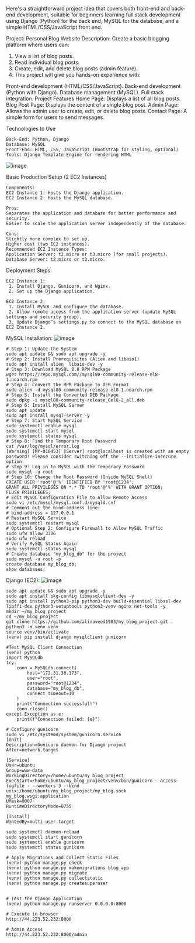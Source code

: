 
Here's a straightforward project idea that covers both front-end and back-end development, suitable for beginners learning full stack development using Django (Python) for the back end, MySQL for the database, and a simple HTML/CSS/JavaScript front end.


Project: Personal Blog Website
Description: Create a basic blogging platform where users can:


 1. View a list of blog posts.
 2. Read individual blog posts.
 3. Create, edit, and delete blog posts (admin feature).
 4. This project will give you hands-on experience with:


Front-end development (HTML/CSS/JavaScript).
Back-end development (Python with Django).
Database management (MySQL).
Full stack integration.
Project Features
Home Page: Displays a list of all blog posts.
Blog Post Page: Displays the content of a single blog post.
Admin Page: Allows the admin user to create, edit, or delete blog posts.
Contact Page: A simple form for users to send messages.


Technologies to Use

    Back-End: Python, Django
    Database: MySQL
    Front-End: HTML, CSS, JavaScript (Bootstrap for styling, optional)
    Tools: Django Template Engine for rendering HTML


![image](https://github.com/user-attachments/assets/ff7e19b3-925e-41b5-94b3-7f3fa3d8808a)







Basic Production Setup (2 EC2 Instances)

    Components:
    EC2 Instance 1: Hosts the Django application.
    EC2 Instance 2: Hosts the MySQL database.

    Pros:
    Separates the application and database for better performance and security.
    Easier to scale the application server independently of the database.

    Cons:
    Slightly more complex to set up.
    Higher cost (two EC2 instances).
    Recommended EC2 Instance Types:
    Application Server: t2.micro or t3.micro (for small projects).
    Database Server: t2.micro or t3.micro.



Deployment Steps:
    
    EC2 Instance 1:
     1. Install Django, Gunicorn, and Nginx.
     2. Set up the Django application.

    EC2 Instance 2:
     1. Install MySQL and configure the database.
     2. Allow remote access from the application server (update MySQL settings and security group).
     3. Update Django’s settings.py to connect to the MySQL database on EC2 Instance 2.


MySQL Installation:
    ![image](https://github.com/user-attachments/assets/53c6b4c1-50f2-4660-bc9c-571dab3f372e)


    # Step 1: Update the System
    sudo apt update && sudo apt upgrade -y
    # Step 2: Install Prerequisites (Alien and libaio1)
    sudo apt install alien  libaio-dev -y
    # Step 3: Download MySQL 8.0 RPM Package
    wget https://repo.mysql.com//mysql80-community-release-el8-1.noarch.rpm
    # Step 4: Convert the RPM Package to DEB Format
    sudo alien -d mysql80-community-release-el8-1.noarch.rpm
    # Step 5: Install the Converted DEB Package
    sudo dpkg -i mysql80-community-release_0el8-2_all.deb
    # Step 6: Install MySQL Server
    sudo apt update
    sudo apt install mysql-server -y
    # Step 7: Start MySQL Service
    sudo systemctl enable mysql
    sudo systemctl start mysql
    sudo systemctl status mysql
    # Step 8: Find the Temporary Root Password
    cat /var/log/mysql/error.log
    [Warning] [MY-010453] [Server] root@localhost is created with an empty password! Please consider switching off the --initialize-insecure option.
    # Step 9: Log in to MySQL with the Temporary Password
    sudo mysql -u root
    # Step 10: Change the Root Password (Inside MySQL Shell)
    CREATE USER 'root'@'%' IDENTIFIED BY 'root@1234';
    GRANT ALL PRIVILEGES ON *.* TO 'root'@'%' WITH GRANT OPTION;
    FLUSH PRIVILEGES;
    # Edit MySQL Configuration File to Allow Remote Access
    sudo vi /etc/mysql/mysql.conf.d/mysqld.cnf
    # Comment out the bind-address line:
    # bind-address = 127.0.0.1
    # Restart MySQL Service
    sudo systemctl restart mysql
    # Optional Step 2: Configure Firewall to Allow MySQL Traffic
    sudo ufw allow 3306
    sudo ufw reload
    # Verify MySQL Status Again
    sudo systemctl status mysql
    # Create database "my_blog_db" for the project
    sudo mysql -u root -p
    create database my_blog_db;
    show databases;
     

Django (EC2):
    ![image](https://github.com/user-attachments/assets/02665ea3-fb51-4f4c-a053-f1840ca4e631)


    sudo apt update && sudo apt upgrade -y
    sudo apt install pkg-config libmysqlclient-dev -y
    sudo apt install python3-pip python3-dev build-essential libssl-dev libffi-dev python3-setuptools python3-venv nginx net-tools -y
    mkdir ~/my_blog_project
    cd ~/my_blog_project
    git clone https://github.com/alinaveed1983/my_blog_project.git .
    python3 -m venv venv
    source venv/bin/activate
    (venv) pip install django mysqlclient gunicorn
    
    #Test MySQL Client Connection
    (venv) python
    import MySQLdb
    try:
        conn = MySQLdb.connect(
            host="172.31.38.173",
            user="root",
            password="root@1234",
            database="my_blog_db",
            connect_timeout=10
        )
        print("Connection successful!")
        conn.close()
    except Exception as e:
        print(f"Connection failed: {e}")

    # Configure gunicorn  
    sudo vi /etc/systemd/system/gunicorn.service
    [Unit]
    Description=Gunicorn daemon for Django project
    After=network.target

    [Service]
    User=ubuntu
    Group=www-data
    WorkingDirectory=/home/ubuntu/my_blog_project
    ExecStart=/home/ubuntu/my_blog_project/venv/bin/gunicorn --access-logfile - --workers 3 --bind unix:/home/ubuntu/my_blog_project/my_blog.sock my_blog.wsgi:application
    UMask=0007
    RuntimeDirectoryMode=0755

    [Install]
    WantedBy=multi-user.target

    sudo systemctl daemon-reload
    sudo systemctl start gunicorn
    sudo systemctl enable gunicorn
    sudo systemctl status gunicorn
    
    # Apply Migrations and Collect Static Files
    (venv) python manage.py check
    (venv) python manage.py makemigrations blog_app
    (venv) python manage.py migrate
    (venv) python manage.py collectstatic
    (venv) python manage.py createsuperuser

    
    # Test the Django Application
    (venv) python manage.py runserver 0.0.0.0:8000

    # Execute in browser
    http://44.223.52.232:8000

    # Admin Access
    http://44.223.52.232:8000/admin


